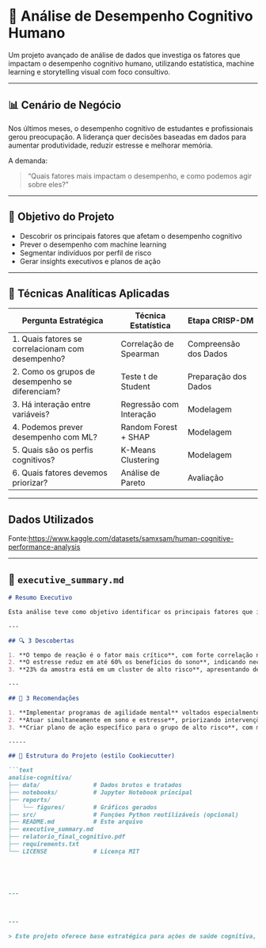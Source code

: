 # 🧠 Análise de Desempenho Cognitivo Humano

Um projeto avançado de análise de dados que investiga os fatores que impactam o desempenho cognitivo humano, utilizando estatística, machine learning e storytelling visual com foco consultivo.

---

## 📊 Cenário de Negócio

Nos últimos meses, o desempenho cognitivo de estudantes e profissionais gerou preocupação. A liderança quer decisões baseadas em dados para aumentar produtividade, reduzir estresse e melhorar memória.

A demanda:

> “Quais fatores mais impactam o desempenho, e como podemos agir sobre eles?”

---

## 🎯 Objetivo do Projeto

- Descobrir os principais fatores que afetam o desempenho cognitivo
- Prever o desempenho com machine learning
- Segmentar indivíduos por perfil de risco
- Gerar insights executivos e planos de ação

---

## 🔬 Técnicas Analíticas Aplicadas

| Pergunta Estratégica                                 | Técnica Estatística           | Etapa CRISP-DM         |
|------------------------------------------------------|-------------------------------|------------------------|
| 1. Quais fatores se correlacionam com desempenho?    | Correlação de Spearman        | Compreensão dos Dados |
| 2. Como os grupos de desempenho se diferenciam?      | Teste t de Student            | Preparação dos Dados  |
| 3. Há interação entre variáveis?                     | Regressão com Interação       | Modelagem             |
| 4. Podemos prever desempenho com ML?                 | Random Forest + SHAP          | Modelagem             |
| 5. Quais são os perfis cognitivos?                   | K-Means Clustering            | Modelagem             |
| 6. Quais fatores devemos priorizar?                  | Análise de Pareto             | Avaliação             |

---

## Dados Utilizados

Fonte:https://www.kaggle.com/datasets/samxsam/human-cognitive-performance-analysis


-----

## 🧾 `executive_summary.md`

```markdown
# Resumo Executivo

Esta análise teve como objetivo identificar os principais fatores que influenciam o desempenho cognitivo humano e transformá-los em estratégias práticas.

---

## 🔍 3 Descobertas

1. **O tempo de reação é o fator mais crítico**, com forte correlação negativa (r = -0.82) com o desempenho cognitivo.
2. **O estresse reduz em até 60% os benefícios do sono**, indicando necessidade de intervenções combinadas.
3. **23% da amostra está em um cluster de alto risco**, apresentando déficits graves em todas as dimensões.

---

## 🎯 3 Recomendações

1. **Implementar programas de agilidade mental** voltados especialmente a quem apresenta tempo de reação baixo.
2. **Atuar simultaneamente em sono e estresse**, priorizando intervenções integradas.
3. **Criar plano de ação específico para o grupo de alto risco**, com metas e indicadores mensais de melhoria.

-----

## 🧱 Estrutura do Projeto (estilo Cookiecutter)

```text
analise-cognitiva/
├── data/               # Dados brutos e tratados
├── notebooks/          # Jupyter Notebook principal
├── reports/
│   └── figures/        # Gráficos gerados
├── src/                # Funções Python reutilizáveis (opcional)
├── README.md           # Este arquivo
├── executive_summary.md
├── relatorio_final_cognitivo.pdf
├── requirements.txt
└── LICENSE             # Licença MIT





---



---

> Este projeto oferece base estratégica para ações de saúde cognitiva, produtividade e bem-estar em ambientes corporativos e acadêmicos.

